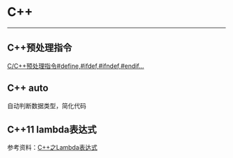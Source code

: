 # C++

---







## C++预处理指令

[C/C++预处理指令#define,#ifdef,#ifndef,#endif…](https://www.cnblogs.com/zi-xing/p/4550246.html)



## C++ auto

自动判断数据类型，简化代码



## C++11 lambda表达式

参考资料：[C++之Lambda表达式](https://www.cnblogs.com/jimodetiantang/p/9016826.html)



